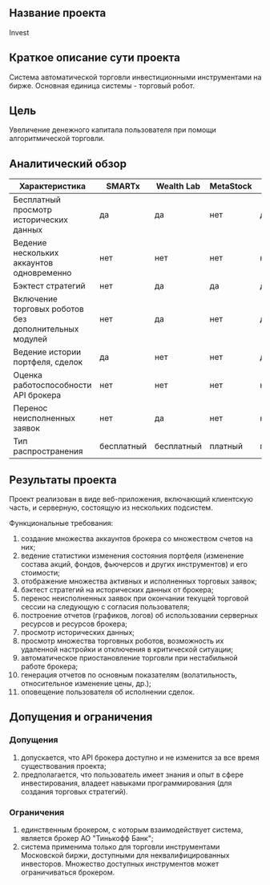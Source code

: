 ## Название проекта
Invest

## Краткое описание сути проекта
Система автоматической торговли инвестиционными инструментами на бирже. Основная единица системы - торговый робот.

## Цель
Увеличение денежного капитала пользователя при помощи алгоритмической торговли.

## Аналитический обзор

| Характеристика   | SMARTx |  Wealth Lab |  MetaStock | QUIK | Invest
|------------|--------------|---------------|---------------|---------------|--------------
| Бесплатный просмотр исторических данных | да | да | нет | да | да
| Ведение нескольких аккаунтов одновременно | нет | нет | нет | нет | да
| Бэктест стратегий | нет | да | да | да | да
| Включение торговых роботов без дополнительных модулей | нет | да | нет | да | да
| Ведение истории портфеля, сделок | да | нет | нет | да | да
| Оценка работоспособности API брокера | нет | нет | нет | нет | да
| Перенос неисполненных заявок | нет | да | нет | нет | да
| Тип распространения | бесплатный | бесплатный | платный | платный | бесплатный

## Результаты проекта
Проект реализован в виде веб-приложения, включающий клиентскую часть, и серверную, состоящую из нескольких подсистем.

Функциональные требования:

1. создание множества аккаунтов брокера со множеством счетов на них;
2. ведение статистики изменения состояния портфеля (изменение состава акций, фондов, фьючерсов и других инструментов) и его стоимости;
3. отображение множества активных и исполненных торговых заявок;
4. бэктест стратегий на исторических данных от брокера;
5. перенос неисполненных заявок при окончании текущей торговой сессии на следующую с согласия пользователя;
6. построение отчетов (графиков, логов) об использовании серверных ресурсов и ресурсов брокера;
7. просмотр исторических данных;
8. просмотр множества торговных роботов, возможность их удаленной настройки и отключения в критической ситуации;
9. автоматическое приостановление торговли при нестабильной работе брокера;
10. генерация отчетов по основным показателям (волатильность, относительное изменение цены, др.);
11. оповещение пользователя об исполнении сделок.

## Допущения и ограничения

### Допущения
1. допускается, что API брокера доступно и не изменится за все время существования проекта;
2. предполагается, что пользователь имеет знания и опыт в сфере инвестирования, владеет навыками программирования (для создания торговых стратегий).

### Ограничения
1. единственным брокером, с которым взаимодействует система, является брокер АО "Тинькофф Банк";
2. система применима только для торговли инструментами Московской биржи, доступными для неквалифицированных инвесторов. Множество доступных инструментов может ограничиваться брокером.